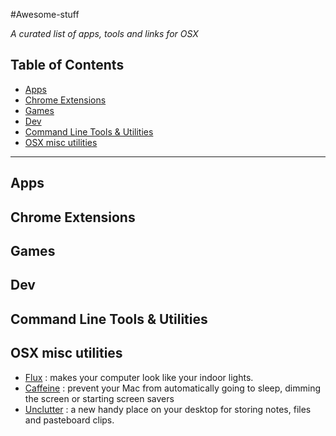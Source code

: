 #Awesome-stuff

*A curated list of apps, tools and links for OSX*

## Table of Contents

- [Apps](#apps)
- [Chrome Extensions](#chrome-extensions)
- [Games](#games)
- [Dev](#dev)
- [Command Line Tools & Utilities](command-line-tools--utilities)
- [OSX misc utilities](#OSX-misc-utilities)

---

## Apps

## Chrome Extensions

## Games

## Dev 

## Command Line Tools & Utilities

## OSX misc utilities

- [Flux](https://justgetflux.com/) : makes your computer look like your indoor lights.
- [Caffeine](http://lightheadsw.com/caffeine/) : prevent your Mac from automatically going to sleep, dimming the screen or starting screen savers
- [Unclutter](http://unclutterapp.com/) : a new handy place on your desktop for storing notes, files and pasteboard clips.
